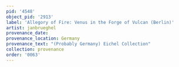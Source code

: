 ```yaml
---
pid: '4548'
object_pid: '2913'
label: 'Allegory of Fire: Venus in the Forge of Vulcan (Berlin)'
artist: janbrueghel
provenance_date:
provenance_location: Germany
provenance_text: "(Probably Germany) Eichel Collection"
collection: provenance
order: '0063'
---
```

